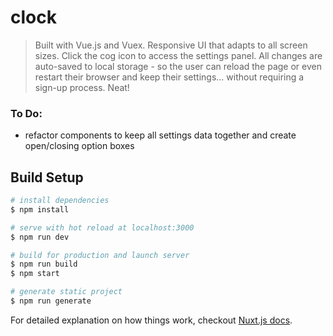 # clock

> Built with Vue.js and Vuex. Responsive UI that adapts to all screen sizes. Click the cog icon to access the settings panel. All changes are auto-saved to local storage - so the user can reload the page or even restart their browser and keep their settings... without requiring a sign-up process. Neat!

### To Do:
 - refactor components to keep all settings data together and create open/closing option boxes

## Build Setup

``` bash
# install dependencies
$ npm install

# serve with hot reload at localhost:3000
$ npm run dev

# build for production and launch server
$ npm run build
$ npm start

# generate static project
$ npm run generate
```

For detailed explanation on how things work, checkout [Nuxt.js docs](https://nuxtjs.org).
